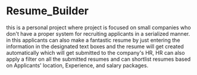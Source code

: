 # Resume_Builder
this is a personal project where project is focused on small companies who don't have a proper system for recruiting applicants in a serialized manner. 
in this applicants can also make a fantastic resume by just entering the information in the designated text boxes and the resume will get created automatically which will get submitted to the company's HR, 
HR can also apply a filter on all the submitted resumes and can shortlist resumes based on Applicants' location, Experience, and salary packages.  
